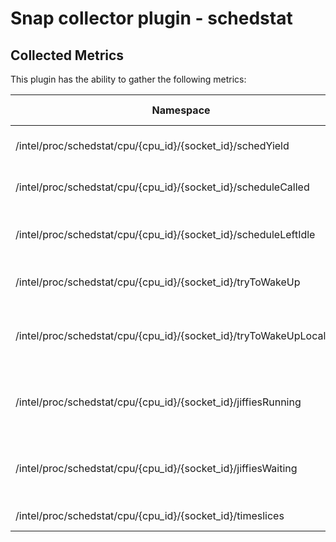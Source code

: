 # Snap collector plugin - schedstat

## Collected Metrics

This plugin has the ability to gather the following metrics:


Namespace | Data Type | Description
----------|-----------|-------------------------------------
/intel/proc/schedstat/cpu/{cpu_id}/{socket_id}/schedYield| int|# of times sched_yield() was called
/intel/proc/schedstat/cpu/{cpu_id}/{socket_id}/scheduleCalled| int|# of times schedule() was called
/intel/proc/schedstat/cpu/{cpu_id}/{socket_id}/scheduleLeftIdle| int|# of times schedule() left the processor idle
/intel/proc/schedstat/cpu/{cpu_id}/{socket_id}/tryToWakeUp| int|# of times try_to_wake_up() was called
/intel/proc/schedstat/cpu/{cpu_id}/{socket_id}/tryToWakeUpLocalCPU| int|# of times try_to_wake_up() was called to wake up the local cpu
/intel/proc/schedstat/cpu/{cpu_id}/{socket_id}/jiffiesRunning| int|sum of all time spent running by tasks on this processor (in jiffies)
/intel/proc/schedstat/cpu/{cpu_id}/{socket_id}/jiffiesWaiting| int|sum of all time spent waiting to run by tasks on this processor (in jiffies)
/intel/proc/schedstat/cpu/{cpu_id}/{socket_id}/timeslices| int|# of timeslices run on this cpu


